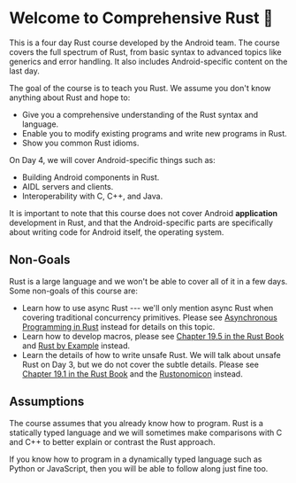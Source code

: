 # Welcome to Comprehensive Rust 🦀

This is a four day Rust course developed by the Android team. The course covers
the full spectrum of Rust, from basic syntax to advanced topics like generics
and error handling. It also includes Android-specific content on the last day.

The goal of the course is to teach you Rust. We assume you don't know anything
about Rust and hope to:

* Give you a comprehensive understanding of the Rust syntax and language.
* Enable you to modify existing programs and write new programs in Rust.
* Show you common Rust idioms.

On Day 4, we will cover Android-specific things such as:

* Building Android components in Rust.
* AIDL servers and clients.
* Interoperability with C, C++, and Java.

It is important to note that this course does not cover Android **application** 
development in Rust, and that the Android-specific parts are specifically about
writing code for Android itself, the operating system. 

## Non-Goals

Rust is a large language and we won't be able to cover all of it in a few days.
Some non-goals of this course are:

* Learn how to use async Rust --- we'll only mention async Rust when
  covering traditional concurrency primitives. Please see [Asynchronous
  Programming in Rust](https://rust-lang.github.io/async-book/) instead for
  details on this topic.
* Learn how to develop macros, please see [Chapter 19.5 in the Rust
  Book](https://doc.rust-lang.org/book/ch19-06-macros.html) and [Rust by
  Example](https://doc.rust-lang.org/rust-by-example/macros.html) instead.
* Learn the details of how to write unsafe Rust. We will talk about unsafe Rust
  on Day 3, but we do not cover the subtle details. Please see [Chapter 19.1 in
  the Rust Book](https://doc.rust-lang.org/book/ch19-01-unsafe-rust.html) and
  the [Rustonomicon](https://doc.rust-lang.org/nomicon/) instead.

## Assumptions

The course assumes that you already know how to program. Rust is a statically
typed language and we will sometimes make comparisons with C and C++ to better
explain or contrast the Rust approach.

If you know how to program in a dynamically typed language such as Python or
JavaScript, then you will be able to follow along just fine too.
